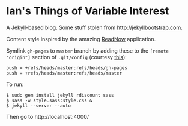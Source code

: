 # Ian's Things of Variable Interest

A Jekyll-based blog. Some stuff stolen from <http://jekyllbootstrap.com>.

Content style inspired by the amazing [ReadNow](http://mischneider.net/readnowapp/) application.

Symlink `gh-pages` to `master` branch by adding these to the `[remote "origin"]` section of `.git/config` (courtesy [this](http://stackoverflow.com/a/7472481/102704)):

    push = +refs/heads/master:refs/heads/gh-pages
    push = +refs/heads/master:refs/heads/master

To run:

    $ sudo gem install jekyll rdiscount sass
    $ sass -w style.sass:style.css &
    $ jekyll --server --auto

Then go to http://localhost:4000/
